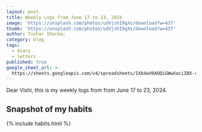 ```yaml
---
layout: post
title: Weekly Logs from June 17 to 23, 2024
image: 'https://unsplash.com/photos/udVjzhI9gXs/download?w=437'
thumb: 'https://unsplash.com/photos/udVjzhI9gXs/download?w=437'
author: Tushar Sharma;
category: blog
tags:
  - diary
  - letters
published: true
google_sheet_url: >-
  https://sheets.googleapis.com/v4/spreadsheets/1Xb4wV0AOQiGWwXaciIBX-rkFebzg8DlAcRcClshyAnA/values/Habits!A188:T201?alt=json&key=AIzaSyCgYRKf_apK3TUSYGO9WhQ5dN-ukY4H0gw
---
```


Dear Vishi, this is my weekly logs from from June 17 to 23, 2024.<!-- truncate_here -->

## Snapshot of my habits

{% include habits.html %}